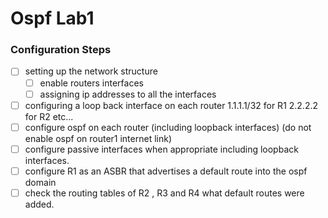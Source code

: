 # Ospf Lab1
### Configuration Steps

* [ ] setting up the network structure
  * [ ] enable routers interfaces
  * [ ] assigning ip addresses to all the interfaces
* [ ] configuring a loop back interface on each router 1.1.1.1/32 for R1 2.2.2.2 for R2 etc...
* [ ] configure ospf on each router (including loopback interfaces)  (do not enable ospf on router1 internet link)
* [ ] configure passive interfaces when appropriate including loopback interfaces.
* [ ] configure R1 as an ASBR that advertises a default route into the ospf domain
* [ ] check the routing tables of R2 , R3 and R4 what default routes were added.

### 

